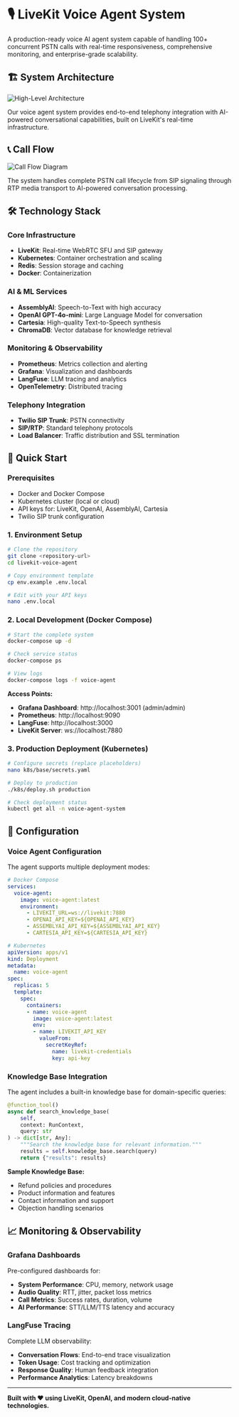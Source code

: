 # 🎙️ LiveKit Voice Agent System

A production-ready voice AI agent system capable of handling 100+ concurrent PSTN calls with real-time responsiveness, comprehensive monitoring, and enterprise-grade scalability.

## 🏗️ System Architecture

![High-Level Architecture](highlevel.png)

Our voice agent system provides end-to-end telephony integration with AI-powered conversational capabilities, built on LiveKit's real-time infrastructure.

## 📞 Call Flow

![Call Flow Diagram](callflow.png)

The system handles complete PSTN call lifecycle from SIP signaling through RTP media transport to AI-powered conversation processing.

## 🛠️ Technology Stack

### **Core Infrastructure**
- **LiveKit**: Real-time WebRTC SFU and SIP gateway
- **Kubernetes**: Container orchestration and scaling
- **Redis**: Session storage and caching
- **Docker**: Containerization

### **AI & ML Services**
- **AssemblyAI**: Speech-to-Text with high accuracy
- **OpenAI GPT-4o-mini**: Large Language Model for conversation
- **Cartesia**: High-quality Text-to-Speech synthesis
- **ChromaDB**: Vector database for knowledge retrieval

### **Monitoring & Observability**
- **Prometheus**: Metrics collection and alerting
- **Grafana**: Visualization and dashboards
- **LangFuse**: LLM tracing and analytics
- **OpenTelemetry**: Distributed tracing

### **Telephony Integration**
- **Twilio SIP Trunk**: PSTN connectivity
- **SIP/RTP**: Standard telephony protocols
- **Load Balancer**: Traffic distribution and SSL termination

## 🚀 Quick Start

### Prerequisites

- Docker and Docker Compose
- Kubernetes cluster (local or cloud)
- API keys for: LiveKit, OpenAI, AssemblyAI, Cartesia
- Twilio SIP trunk configuration

### 1. Environment Setup

```bash
# Clone the repository
git clone <repository-url>
cd livekit-voice-agent

# Copy environment template
cp env.example .env.local

# Edit with your API keys
nano .env.local
```

### 2. Local Development (Docker Compose)

```bash
# Start the complete system
docker-compose up -d

# Check service status
docker-compose ps

# View logs
docker-compose logs -f voice-agent
```

**Access Points:**
- **Grafana Dashboard**: http://localhost:3001 (admin/admin)
- **Prometheus**: http://localhost:9090
- **LangFuse**: http://localhost:3000
- **LiveKit Server**: ws://localhost:7880

### 3. Production Deployment (Kubernetes)

```bash
# Configure secrets (replace placeholders)
nano k8s/base/secrets.yaml

# Deploy to production
./k8s/deploy.sh production

# Check deployment status
kubectl get all -n voice-agent-system
```


## 🔧 Configuration

### **Voice Agent Configuration**

The agent supports multiple deployment modes:

```yaml
# Docker Compose
services:
  voice-agent:
    image: voice-agent:latest
    environment:
      - LIVEKIT_URL=ws://livekit:7880
      - OPENAI_API_KEY=${OPENAI_API_KEY}
      - ASSEMBLYAI_API_KEY=${ASSEMBLYAI_API_KEY}
      - CARTESIA_API_KEY=${CARTESIA_API_KEY}
```

```yaml
# Kubernetes
apiVersion: apps/v1
kind: Deployment
metadata:
  name: voice-agent
spec:
  replicas: 5
  template:
    spec:
      containers:
      - name: voice-agent
        image: voice-agent:latest
        env:
        - name: LIVEKIT_API_KEY
          valueFrom:
            secretKeyRef:
              name: livekit-credentials
              key: api-key
```

### **Knowledge Base Integration**

The agent includes a built-in knowledge base for domain-specific queries:

```python
@function_tool()
async def search_knowledge_base(
    self, 
    context: RunContext, 
    query: str
) -> dict[str, Any]:
    """Search the knowledge base for relevant information."""
    results = self.knowledge_base.search(query)
    return {"results": results}
```

**Sample Knowledge Base:**
- Refund policies and procedures
- Product information and features
- Contact information and support
- Objection handling scenarios

## 📈 Monitoring & Observability

### **Grafana Dashboards**

Pre-configured dashboards for:
- **System Performance**: CPU, memory, network usage
- **Audio Quality**: RTT, jitter, packet loss metrics
- **Call Metrics**: Success rates, duration, volume
- **AI Performance**: STT/LLM/TTS latency and accuracy

### **LangFuse Tracing**

Complete LLM observability:
- **Conversation Flows**: End-to-end trace visualization
- **Token Usage**: Cost tracking and optimization
- **Response Quality**: Human feedback integration
- **Performance Analytics**: Latency breakdowns

---

**Built with ❤️ using LiveKit, OpenAI, and modern cloud-native technologies.**
